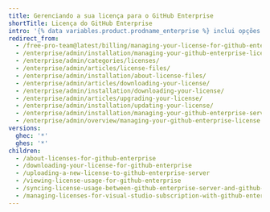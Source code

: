 ```yaml
---
title: Gerenciando a sua licença para o GitHub Enterprise
shortTitle: Licença do GitHub Enterprise
intro: '{% data variables.product.prodname_enterprise %} inclui opções de implantação auto-hospedadas. Se você hospedar uma instância de {% data variables.product.prodname_ghe_server %}, você deverá desbloquear a instância com um arquivo de licença. Você pode visualizar, gerenciar e atualizar o arquivo de licença.'
redirect_from:
  - /free-pro-team@latest/billing/managing-your-license-for-github-enterprise
  - /enterprise/admin/installation/managing-your-github-enterprise-license
  - /enterprise/admin/categories/licenses/
  - /enterprise/admin/articles/license-files/
  - /enterprise/admin/installation/about-license-files/
  - /enterprise/admin/articles/downloading-your-license/
  - /enterprise/admin/installation/downloading-your-license/
  - /enterprise/admin/articles/upgrading-your-license/
  - /enterprise/admin/installation/updating-your-license/
  - /enterprise/admin/installation/managing-your-github-enterprise-server-license
  - /enterprise/admin/overview/managing-your-github-enterprise-license
versions:
  ghec: '*'
  ghes: '*'
children:
  - /about-licenses-for-github-enterprise
  - /downloading-your-license-for-github-enterprise
  - /uploading-a-new-license-to-github-enterprise-server
  - /viewing-license-usage-for-github-enterprise
  - /syncing-license-usage-between-github-enterprise-server-and-github-enterprise-cloud
  - /managing-licenses-for-visual-studio-subscription-with-github-enterprise
---
```


